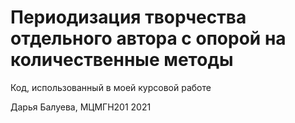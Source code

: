 # Периодизация творчества отдельного автора с опорой на количественные методы
Код, использованный в моей курсовой работе

Дарья Балуева, МЦМГН201
2021
